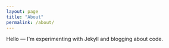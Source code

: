 ```yaml
---
layout: page
title: "About"
permalink: /about/
---
```


Hello — I'm experimenting with Jekyll and blogging about code.
